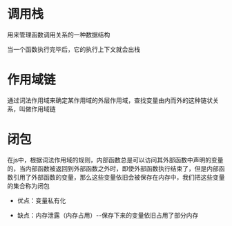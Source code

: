 # 调用栈
用来管理函数调用关系的一种数据结构

当一个函数执行完毕后，它的执行上下文就会出栈

# 作用域链
通过词法作用域来确定某作用域的外层作用域，查找变量由内而外的这种链状关系，叫做作用域链

# 闭包
在js中，根据词法作用域的规则，内部函数总是可以访问其外部函数中声明的变量的，当内部函数被返回到外部函数之外时，即使外部函数执行结束了，但是内部函数引用了外部函数的变量，那么这些变量依旧会被保存在内存中，我们把这些变量的集合称为闭包

- 优点：变量私有化

- 缺点：内存泄露（内存占用）--保存下来的变量依旧占用了部分内存